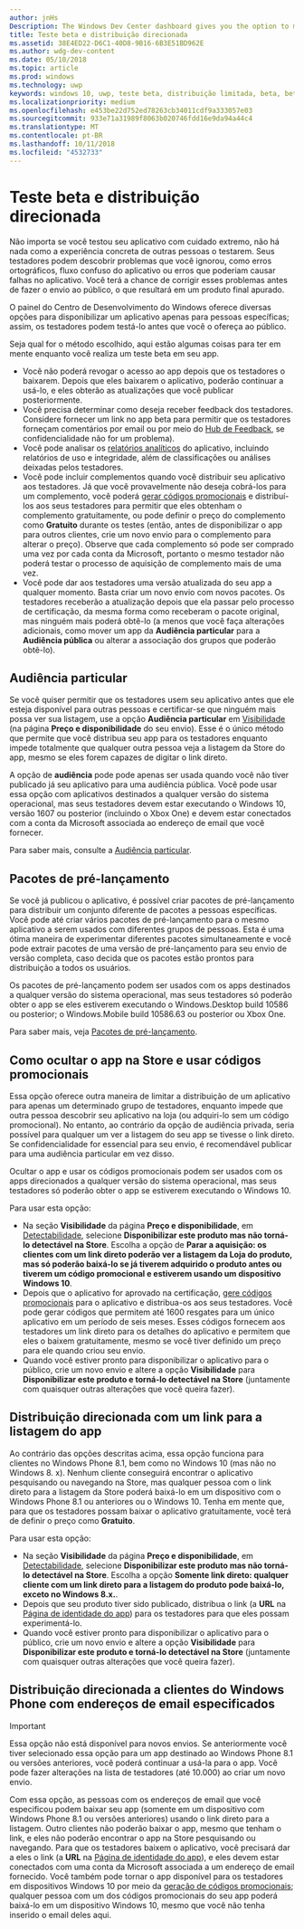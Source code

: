 ```yaml
---
author: jnHs
Description: The Windows Dev Center dashboard gives you the option to make your app available only to specified people so that you can have testers try it out before you offer it to the public.
title: Teste beta e distribuição direcionada
ms.assetid: 38E4ED22-D6C1-40D8-9B16-6B3E51BD962E
ms.author: wdg-dev-content
ms.date: 05/10/2018
ms.topic: article
ms.prod: windows
ms.technology: uwp
keywords: windows 10, uwp, teste beta, distribuição limitada, beta, betas, teste, testadores
ms.localizationpriority: medium
ms.openlocfilehash: e453be22d752ed78263cb34011cdf9a333057e03
ms.sourcegitcommit: 933e71a31989f8063b020746fdd16e9da94a44c4
ms.translationtype: MT
ms.contentlocale: pt-BR
ms.lasthandoff: 10/11/2018
ms.locfileid: "4532733"
---
```

# <a name="beta-testing-and-targeted-distribution"></a>Teste beta e distribuição direcionada

Não importa se você testou seu aplicativo com cuidado extremo, não há nada como a experiência concreta de outras pessoas o testarem. Seus testadores podem descobrir problemas que você ignorou, como erros ortográficos, fluxo confuso do aplicativo ou erros que poderiam causar falhas no aplicativo. Você terá a chance de corrigir esses problemas antes de fazer o envio ao público, o que resultará em um produto final apurado. 

O painel do Centro de Desenvolvimento do Windows oferece diversas opções para disponibilizar um aplicativo apenas para pessoas específicas; assim, os testadores podem testá-lo antes que você o ofereça ao público. 

Seja qual for o método escolhido, aqui estão algumas coisas para ter em mente enquanto você realiza um teste beta em seu app.

- Você não poderá revogar o acesso ao app depois que os testadores o baixarem. Depois que eles baixarem o aplicativo, poderão continuar a usá-lo, e eles obterão as atualizações que você publicar posteriormente.
- Você precisa determinar como deseja receber feedback dos testadores. Considere fornecer um link no app beta para permitir que os testadores forneçam comentários por email ou por meio do [Hub de Feedback](../monetize/launch-feedback-hub-from-your-app.md), se confidencialidade não for um problema). 
- Você pode analisar os [relatórios analíticos](analytics.md) do aplicativo, incluindo relatórios de uso e integridade, além de classificações ou análises deixadas pelos testadores.
- Você pode incluir complementos quando você distribuir seu aplicativo aos testadores. Já que você provavelmente não deseja cobrá-los para um complemento, você poderá [gerar códigos promocionais](generate-promotional-codes.md) e distribuí-los aos seus testadores para permitir que eles obtenham o complemento gratuitamente, ou pode definir o preço do complemento como **Gratuito** durante os testes (então, antes de disponibilizar o app para outros clientes, crie um novo envio para o complemento para alterar o preço). Observe que cada complemento só pode ser comprado uma vez por cada conta da Microsoft, portanto o mesmo testador não poderá testar o processo de aquisição de complemento mais de uma vez. 
- Você pode dar aos testadores uma versão atualizada do seu app a qualquer momento. Basta criar um novo envio com novos pacotes. Os testadores receberão a atualização depois que ela passar pelo processo de certificação, da mesma forma como receberam o pacote original, mas ninguém mais poderá obtê-lo (a menos que você faça alterações adicionais, como mover um app da **Audiência particular** para a **Audiência pública** ou alterar a associação dos grupos que poderão obtê-lo).

## <a name="private-audience"></a>Audiência particular

Se você quiser permitir que os testadores usem seu aplicativo antes que ele esteja disponível para outras pessoas e certificar-se que ninguém mais possa ver sua listagem, use a opção **Audiência particular** em [Visibilidade](choose-visibility-options.md) (na página **Preço e disponibilidade** do seu envio). Esse é o único método que permite que você distribua seu app para os testadores enquanto impede totalmente que qualquer outra pessoa veja a listagem da Store do app, mesmo se eles forem capazes de digitar o link direto. 

A opção de **audiência** pode pode apenas ser usada quando você não tiver publicado já seu aplicativo para uma audiência pública. Você pode usar essa opção com aplicativos destinados a qualquer versão do sistema operacional, mas seus testadores devem estar executando o Windows 10, versão 1607 ou posterior (incluindo o Xbox One) e devem estar conectados com a conta da Microsoft associada ao endereço de email que você fornecer.

Para saber mais, consulte a [Audiência particular](choose-visibility-options.md#audience).


## <a name="package-flights"></a>Pacotes de pré-lançamento

Se você já publicou o aplicativo, é possível criar pacotes de pré-lançamento para distribuir um conjunto diferente de pacotes a pessoas específicas. Você pode até criar vários pacotes de pré-lançamento para o mesmo aplicativo a serem usados com diferentes grupos de pessoas. Esta é uma ótima maneira de experimentar diferentes pacotes simultaneamente e você pode extrair pacotes de uma versão de pré-lançamento para seu envio de versão completa, caso decida que os pacotes estão prontos para distribuição a todos os usuários.

Os pacotes de pré-lançamento podem ser usados com os apps destinados a qualquer versão do sistema operacional, mas seus testadores só poderão obter o app se eles estiverem executando o Windows.Desktop build 10586 ou posterior; o Windows.Mobile build 10586.63 ou posterior ou Xbox One.

Para saber mais, veja [Pacotes de pré-lançamento](package-flights.md).


<span id="hide" />

## <a name="hiding-the-app-in-the-store-and-using-promotional-codes"></a>Como ocultar o app na Store e usar códigos promocionais

Essa opção oferece outra maneira de limitar a distribuição de um aplicativo para apenas um determinado grupo de testadores, enquanto impede que outra pessoa descobrir seu aplicativo na loja (ou adquiri-lo sem um código promocional). No entanto, ao contrário da opção de audiência privada, seria possível para qualquer um ver a listagem do seu app se tivesse o link direto. Se confidencialidade for essencial para seu envio, é recomendável publicar para uma audiência particular em vez disso.

Ocultar o app e usar os códigos promocionais podem ser usados com os apps direcionados a qualquer versão do sistema operacional, mas seus testadores só poderão obter o app se estiverem executando o Windows 10.

Para usar esta opção:

- Na seção **Visibilidade** da página **Preço e disponibilidade**, em [Detectabilidade](choose-visibility-options.md#discoverability), selecione **Disponibilizar este produto mas não torná-lo detectável na Store**. Escolha a opção de **Parar a aquisição: os clientes com um link direto poderão ver a listagem da Loja do produto, mas só poderão baixá-lo se já tiverem adquirido o produto antes ou tiverem um código promocional e estiverem usando um dispositivo Windows 10**. 
- Depois que o aplicativo for aprovado na certificação, [gere códigos promocionais](generate-promotional-codes.md) para o aplicativo e distribua-os aos seus testadores. Você pode gerar códigos que permitem até 1600 resgates para um único aplicativo em um período de seis meses. Esses códigos fornecem aos testadores um link direto para os detalhes do aplicativo e permitem que eles o baixem gratuitamente, mesmo se você tiver definido um preço para ele quando criou seu envio.
- Quando você estiver pronto para disponibilizar o aplicativo para o público, crie um novo envio e altere a opção **Visibilidade** para **Disponibilizar este produto e torná-lo detectável na Store** (juntamente com quaisquer outras alterações que você queira fazer).


## <a name="targeted-distribution-with-a-link-to-your-apps-listing"></a>Distribuição direcionada com um link para a listagem do app

Ao contrário das opções descritas acima, essa opção funciona para clientes no Windows Phone 8.1, bem como no Windows 10 (mas não no Windows 8. x). Nenhum cliente conseguirá encontrar o aplicativo pesquisando ou navegando na Store, mas qualquer pessoa com o link direto para a listagem da Store poderá baixá-lo em um dispositivo com o Windows Phone 8.1 ou anteriores ou o Windows 10. Tenha em mente que, para que os testadores possam baixar o aplicativo gratuitamente, você terá de definir o preço como **Gratuito**.

Para usar esta opção:
- Na seção **Visibilidade** da página **Preço e disponibilidade**, em [Detectabilidade](choose-visibility-options.md#discoverability), selecione **Disponibilizar este produto mas não torná-lo detectável na Store**. Escolha a opção **Somente link direto: qualquer cliente com um link direto para a listagem do produto pode baixá-lo, exceto no Windows 8.x.**.
- Depois que seu produto tiver sido publicado, distribua o link (a **URL** na [Página de identidade do app](view-app-identity-details.md)) para os testadores para que eles possam experimentá-lo.
- Quando você estiver pronto para disponibilizar o aplicativo para o público, crie um novo envio e altere a opção **Visibilidade** para **Disponibilizar este produto e torná-lo detectável na Store** (juntamente com quaisquer outras alterações que você queira fazer).


## <a name="targeted-distribution-to-windows-phone-customers-with-specified-email-addresses"></a>Distribuição direcionada a clientes do Windows Phone com endereços de email especificados

> [!IMPORTANT]
> Essa opção não está disponível para novos envios. Se anteriormente você tiver selecionado essa opção para um app destinado ao Windows Phone 8.1 ou versões anteriores, você poderá continuar a usá-la para o app. Você pode fazer alterações na lista de testadores (até 10.000) ao criar um novo envio. 

Com essa opção, as pessoas com os endereços de email que você especificou podem baixar seu app (somente em um dispositivo com Windows Phone 8.1 ou versões anteriores) usando o link direto para a listagem. Outro clientes não poderão baixar o app, mesmo que tenham o link, e eles não poderão encontrar o app na Store pesquisando ou navegando. Para que os testadores baixem o aplicativo, você precisará dar a eles o link (a **URL** na [Página de identidade do app](view-app-identity-details.md)), e eles devem estar conectados com uma conta da Microsoft associada a um endereço de email fornecido. Você também pode tornar o app disponível para os testadores em dispositivos Windows 10 por meio da [geração de códigos promocionais](generate-promotional-codes.md); qualquer pessoa com um dos códigos promocionais do seu app poderá baixá-lo em um dispositivo Windows 10, mesmo que você não tenha inserido o email deles aqui.
